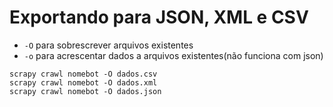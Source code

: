 # Exportando para JSON, XML e CSV


- ``-O`` para sobrescrever arquivos existentes
- ``-o`` para acrescentar dados a arquivos existentes(não funciona com json)


```
scrapy crawl nomebot -O dados.csv
scrapy crawl nomebot -O dados.xml
scrapy crawl nomebot -O dados.json
```